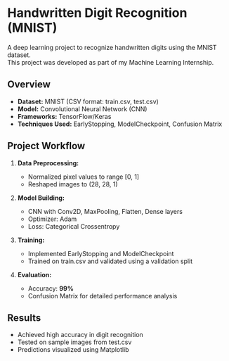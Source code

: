 # Handwritten Digit Recognition (MNIST)

A deep learning project to recognize handwritten digits using the MNIST dataset.  
This project was developed as part of my Machine Learning Internship.

## Overview
- **Dataset:** MNIST (CSV format: train.csv, test.csv)
- **Model:** Convolutional Neural Network (CNN)
- **Frameworks:** TensorFlow/Keras
- **Techniques Used:** EarlyStopping, ModelCheckpoint, Confusion Matrix

## Project Workflow
1. **Data Preprocessing:**
   - Normalized pixel values to range [0, 1]
   - Reshaped images to (28, 28, 1)

2. **Model Building:**
   - CNN with Conv2D, MaxPooling, Flatten, Dense layers
   - Optimizer: Adam
   - Loss: Categorical Crossentropy

3. **Training:**
   - Implemented EarlyStopping and ModelCheckpoint
   - Trained on train.csv and validated using a validation split

4. **Evaluation:**
   - Accuracy: **99%** 
   - Confusion Matrix for detailed performance analysis

## Results
- Achieved high accuracy in digit recognition
- Tested on sample images from test.csv
- Predictions visualized using Matplotlib
